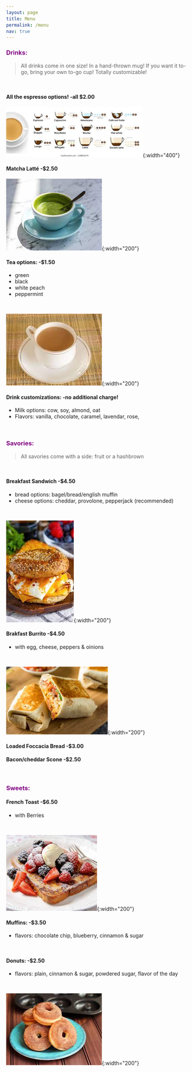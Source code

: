 ```yaml
---
layout: page
title: Menu
permalink: /menu
nav: true
---
```


### <span style="color:purple">Drinks:</span>
>All drinks come in one size! In a hand-thrown mug!
>If you want it to-go, bring your own to-go cup!
>Totally customizable!
<br>

#### All the espresso options! -all $2.00
![espresso](./assets/images/espresso1.jpeg){:width="400"}
<br>

#### Matcha Latté -$2.50
![matcha](./assets/images/matcha.jpeg){:width="200"}

#### Tea options: -$1.50
- green
- black
- white peach
- peppermint
<br>

![tea](./assets/images/tea.jpeg){:width="200"}
<br>

#### Drink customizations: -no additional charge!
- Milk options: cow, soy, almond, oat
- Flavors: vanilla, chocolate, caramel, lavendar, rose,

<br>

### <span style="color:purple">Savories:</span>
>All savories come with a side: fruit or a hashbrown
<br>

#### Breakfast Sandwich -$4.50
- bread options: bagel/bread/english muffin
- cheese options: cheddar, provolone, pepperjack (recommended)
<br>

![sammy](./assets/images/breakfast_sandwich.jpeg){:width="200"}
<br>

#### Brakfast Burrito -$4.50
- with egg, cheese, peppers & oinions
<br>

![burrito](./assets/images/breakfast_burrito.jpeg){:width="200"}
<br>

#### Loaded Foccacia Bread -$3.00
#### Bacon/cheddar Scone -$2.50
<br>

### <span style="color:purple">Sweets:</span>
#### French Toast -$6.50
- with Berries
<br>

![toast](./assets/images/french_toast.jpeg){:width="200"}
<br>

#### Muffins: -$3.50
- flavors: chocolate chip, blueberry, cinnamon & sugar
<br>

#### Donuts: -$2.50
- flavors: plain, cinnamon & sugar, powdered sugar, flavor of the day
<br>

![donut](./assets/images/donut.jpeg){:width="200"}